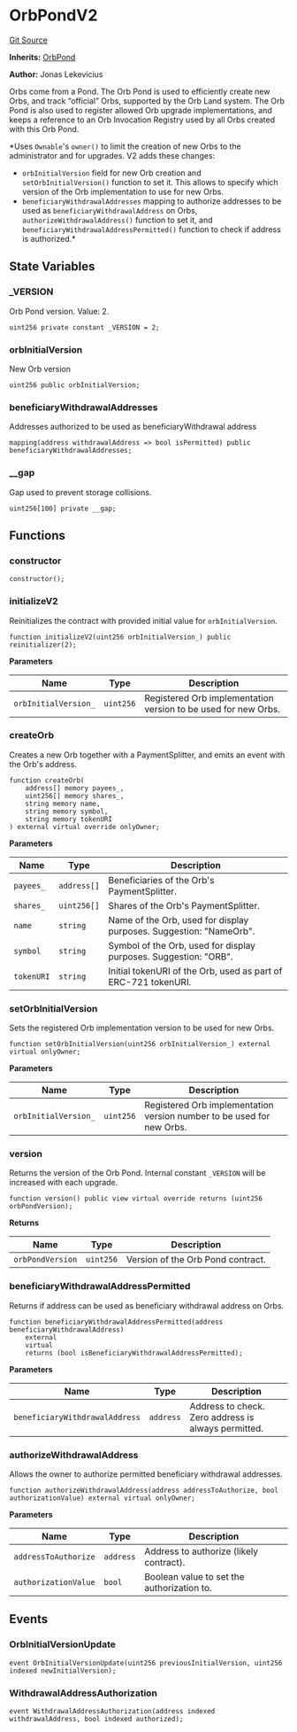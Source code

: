 # OrbPondV2
[Git Source](https://github.com/orbland/orb/blob/a97224f7f48993b3e85f6cac56cd5342ebaa9cd0/src/OrbPondV2.sol)

**Inherits:**
[OrbPond](/src/OrbPond.sol/contract.OrbPond.md)

**Author:**
Jonas Lekevicius

Orbs come from a Pond. The Orb Pond is used to efficiently create new Orbs, and track “official” Orbs,
supported by the Orb Land system. The Orb Pond is also used to register allowed Orb upgrade
implementations, and keeps a reference to an Orb Invocation Registry used by all Orbs created with this
Orb Pond.

*Uses `Ownable`'s `owner()` to limit the creation of new Orbs to the administrator and for upgrades.
V2 adds these changes:
- `orbInitialVersion` field for new Orb creation and `setOrbInitialVersion()` function to set it. This
allows to specify which version of the Orb implementation to use for new Orbs.
- `beneficiaryWithdrawalAddresses` mapping to authorize addresses to be used as
`beneficiaryWithdrawalAddress` on Orbs, `authorizeWithdrawalAddress()` function to set it, and
`beneficiaryWithdrawalAddressPermitted()` function to check if address is authorized.*


## State Variables
### _VERSION
Orb Pond version. Value: 2.


```solidity
uint256 private constant _VERSION = 2;
```


### orbInitialVersion
New Orb version


```solidity
uint256 public orbInitialVersion;
```


### beneficiaryWithdrawalAddresses
Addresses authorized to be used as beneficiaryWithdrawal address


```solidity
mapping(address withdrawalAddress => bool isPermitted) public beneficiaryWithdrawalAddresses;
```


### __gap
Gap used to prevent storage collisions.


```solidity
uint256[100] private __gap;
```


## Functions
### constructor


```solidity
constructor();
```

### initializeV2

Reinitializes the contract with provided initial value for `orbInitialVersion`.


```solidity
function initializeV2(uint256 orbInitialVersion_) public reinitializer(2);
```
**Parameters**

|Name|Type|Description|
|----|----|-----------|
|`orbInitialVersion_`|`uint256`| Registered Orb implementation version to be used for new Orbs.|


### createOrb

Creates a new Orb together with a PaymentSplitter, and emits an event with the Orb's address.


```solidity
function createOrb(
    address[] memory payees_,
    uint256[] memory shares_,
    string memory name,
    string memory symbol,
    string memory tokenURI
) external virtual override onlyOwner;
```
**Parameters**

|Name|Type|Description|
|----|----|-----------|
|`payees_`|`address[]`|      Beneficiaries of the Orb's PaymentSplitter.|
|`shares_`|`uint256[]`|      Shares of the Orb's PaymentSplitter.|
|`name`|`string`|         Name of the Orb, used for display purposes. Suggestion: "NameOrb".|
|`symbol`|`string`|       Symbol of the Orb, used for display purposes. Suggestion: "ORB".|
|`tokenURI`|`string`|     Initial tokenURI of the Orb, used as part of ERC-721 tokenURI.|


### setOrbInitialVersion

Sets the registered Orb implementation version to be used for new Orbs.


```solidity
function setOrbInitialVersion(uint256 orbInitialVersion_) external virtual onlyOwner;
```
**Parameters**

|Name|Type|Description|
|----|----|-----------|
|`orbInitialVersion_`|`uint256`| Registered Orb implementation version number to be used for new Orbs.|


### version

Returns the version of the Orb Pond. Internal constant `_VERSION` will be increased with each upgrade.


```solidity
function version() public view virtual override returns (uint256 orbPondVersion);
```
**Returns**

|Name|Type|Description|
|----|----|-----------|
|`orbPondVersion`|`uint256`| Version of the Orb Pond contract.|


### beneficiaryWithdrawalAddressPermitted

Returns if address can be used as beneficiary withdrawal address on Orbs.


```solidity
function beneficiaryWithdrawalAddressPermitted(address beneficiaryWithdrawalAddress)
    external
    virtual
    returns (bool isBeneficiaryWithdrawalAddressPermitted);
```
**Parameters**

|Name|Type|Description|
|----|----|-----------|
|`beneficiaryWithdrawalAddress`|`address`|Address to check. Zero address is always permitted.|


### authorizeWithdrawalAddress

Allows the owner to authorize permitted beneficiary withdrawal addresses.


```solidity
function authorizeWithdrawalAddress(address addressToAuthorize, bool authorizationValue) external virtual onlyOwner;
```
**Parameters**

|Name|Type|Description|
|----|----|-----------|
|`addressToAuthorize`|`address`| Address to authorize (likely contract).|
|`authorizationValue`|`bool`| Boolean value to set the authorization to.|


## Events
### OrbInitialVersionUpdate

```solidity
event OrbInitialVersionUpdate(uint256 previousInitialVersion, uint256 indexed newInitialVersion);
```

### WithdrawalAddressAuthorization

```solidity
event WithdrawalAddressAuthorization(address indexed withdrawalAddress, bool indexed authorized);
```

